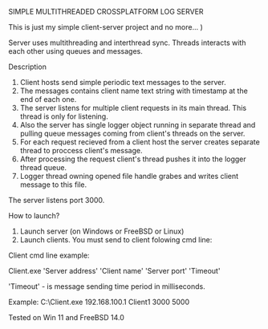 SIMPLE MULTITHREADED CROSSPLATFORM LOG SERVER

This is just my simple client-server project and no more... )

Server uses multithreading and interthread sync.
Threads interacts with each other using queues and messages.

Description

1. Client hosts send simple periodic text messages to the server.
2. The messages contains client name text string with timestamp at the end of each one.
3. The server listens for multiple client requests in its main thread. This thread is only for listening.
4. Also the server has single logger object running in separate thread and pulling queue messages coming from client's threads on the server. 
5. For each request recieved from a client host the server creates separate thread to proccess client's message.
6. After processing the request client's thread pushes it into the logger thread queue.
7. Logger thread owning opened file handle grabes and writes client message to this file.

The server listens port 3000.

How to launch?

1. Launch server (on Windows or FreeBSD or Linux)
2. Launch clients. You must send to client folowing cmd line:

Client cmd line example:

Client.exe 'Server address' 'Client name' 'Server port' 'Timeout'

'Timeout' - is message sending time period in milliseconds.

Example: C:\Client.exe 192.168.100.1 Client1 3000 5000

Tested on Win 11 and FreeBSD 14.0

